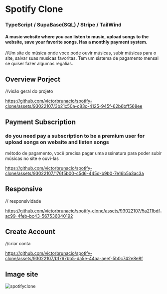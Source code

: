 # Spotify Clone


### TypeScript / SupaBase(SQL) / Stripe / TailWind
#### A music website where you can listen to music, upload songs to the website, save your favorite songs. Has a monthly payment system.
//Um site de música onde voce pode ouvir músicas, subir músicas para o site, salvar suas musicas favoritas. Tem um sistema de pagamento mensal se quiser fazer algumas regalias.

## Overview Porject
//visão geral do projeto

https://github.com/victorbrunacio/spotify-clone/assets/93022107/3b21c50a-c83c-4125-945f-62b6bff568ee



## Payment Subscription 
### do you need pay a subscription to be a premium user for upload songs on website and listen songs
método de pagamento, você precisa pagar uma assinatura para poder subir músicas no site e ouvi-las


https://github.com/victorbrunacio/spotify-clone/assets/93022107/176f5b00-c5d6-445d-b9b0-7e16b5a3ac3a


## Responsive
// responsividade

https://github.com/victorbrunacio/spotify-clone/assets/93022107/5a211bdf-ac99-4feb-bc43-567536040192


## Create Account
//criar conta



https://github.com/victorbrunacio/spotify-clone/assets/93022107/b1767bb5-da5e-44aa-aeef-5b0c742e8e8f

## Image site


![spotifyclone](https://github.com/victorbrunacio/spotify-clone/assets/93022107/497d5966-4f9b-44cf-993d-23bdeb00284e)
